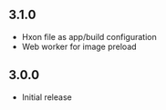 
## 3.1.0
 * Hxon file as app/build configuration
 * Web worker for image preload

## 3.0.0
 * Initial release
